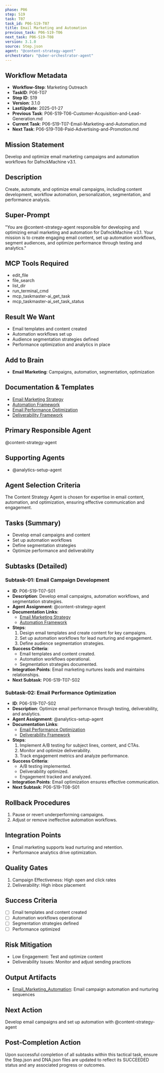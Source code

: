 ```yaml
---
phase: P06
step: S19
task: T07
task_id: P06-S19-T07
title: Email Marketing and Automation
previous_task: P06-S19-T06
next_task: P06-S19-T08
version: 3.1.0
source: Step.json
agent: "@content-strategy-agent"
orchestrator: "@uber-orchestrator-agent"
---
```


## Workflow Metadata
- **Workflow-Step**: Marketing Outreach
- **TaskID**: P06-T07
- **Step ID**: S19
- **Version**: 3.1.0
- **LastUpdate**: 2025-01-27
- **Previous Task**: P06-S19-T06-Customer-Acquisition-and-Lead-Generation.md
- **Current Task**: P06-S19-T07-Email-Marketing-and-Automation.md
- **Next Task**: P06-S19-T08-Paid-Advertising-and-Promotion.md

## Mission Statement
Develop and optimize email marketing campaigns and automation workflows for DafnckMachine v3.1.

## Description
Create, automate, and optimize email campaigns, including content development, workflow automation, personalization, segmentation, and performance analysis.

## Super-Prompt
"You are @content-strategy-agent responsible for developing and optimizing email marketing and automation for DafnckMachine v3.1. Your mission is to create engaging email content, set up automation workflows, segment audiences, and optimize performance through testing and analytics."

## MCP Tools Required
- edit_file
- file_search
- list_dir
- run_terminal_cmd
- mcp_taskmaster-ai_get_task
- mcp_taskmaster-ai_set_task_status

## Result We Want
- Email templates and content created
- Automation workflows set up
- Audience segmentation strategies defined
- Performance optimization and analytics in place

## Add to Brain
- **Email Marketing**: Campaigns, automation, segmentation, optimization

## Documentation & Templates
- [Email Marketing Strategy](mdc:01_Machine/04_Documentation/Doc/Phase_6/19_Marketing_Outreach/A/Email_Marketing_Strategy.md)
- [Automation Framework](mdc:01_Machine/04_Documentation/Doc/Phase_6/19_Marketing_Outreach/A/Automation_Framework.json)
- [Email Performance Optimization](mdc:01_Machine/04_Documentation/Doc/Phase_6/19_Marketing_Outreach/A/Email_Performance_Optimization.md)
- [Deliverability Framework](mdc:01_Machine/04_Documentation/Doc/Phase_6/19_Marketing_Outreach/A/Deliverability_Framework.json)

## Primary Responsible Agent
@content-strategy-agent

## Supporting Agents
- @analytics-setup-agent

## Agent Selection Criteria
The Content Strategy Agent is chosen for expertise in email content, automation, and optimization, ensuring effective communication and engagement.

## Tasks (Summary)
- Develop email campaigns and content
- Set up automation workflows
- Define segmentation strategies
- Optimize performance and deliverability

## Subtasks (Detailed)
### Subtask-01: Email Campaign Development
- **ID**: P06-S19-T07-S01
- **Description**: Develop email campaigns, automation workflows, and segmentation strategies.
- **Agent Assignment**: @content-strategy-agent
- **Documentation Links**:
  - [Email Marketing Strategy](mdc:01_Machine/04_Documentation/Doc/Phase_6/19_Marketing_Outreach/A/Email_Marketing_Strategy.md)
  - [Automation Framework](mdc:01_Machine/04_Documentation/Doc/Phase_6/19_Marketing_Outreach/A/Automation_Framework.json)
- **Steps**:
    1. Design email templates and create content for key campaigns.
    2. Set up automation workflows for lead nurturing and engagement.
    3. Define audience segmentation strategies.
- **Success Criteria**:
    - Email templates and content created.
    - Automation workflows operational.
    - Segmentation strategies documented.
- **Integration Points**: Email marketing nurtures leads and maintains relationships.
- **Next Subtask**: P06-S19-T07-S02

### Subtask-02: Email Performance Optimization
- **ID**: P06-S19-T07-S02
- **Description**: Optimize email performance through testing, deliverability, and analytics.
- **Agent Assignment**: @analytics-setup-agent
- **Documentation Links**:
  - [Email Performance Optimization](mdc:01_Machine/04_Documentation/Doc/Phase_6/19_Marketing_Outreach/A/Email_Performance_Optimization.md)
  - [Deliverability Framework](mdc:01_Machine/04_Documentation/Doc/Phase_6/19_Marketing_Outreach/A/Deliverability_Framework.json)
- **Steps**:
    1. Implement A/B testing for subject lines, content, and CTAs.
    2. Monitor and optimize deliverability.
    3. Track engagement metrics and analyze performance.
- **Success Criteria**:
    - A/B testing implemented.
    - Deliverability optimized.
    - Engagement tracked and analyzed.
- **Integration Points**: Email optimization ensures effective communication.
- **Next Subtask**: P06-S19-T08-S01

## Rollback Procedures
1. Pause or revert underperforming campaigns.
2. Adjust or remove ineffective automation workflows.

## Integration Points
- Email marketing supports lead nurturing and retention.
- Performance analytics drive optimization.

## Quality Gates
1. Campaign Effectiveness: High open and click rates
2. Deliverability: High inbox placement

## Success Criteria
- [ ] Email templates and content created
- [ ] Automation workflows operational
- [ ] Segmentation strategies defined
- [ ] Performance optimized

## Risk Mitigation
- Low Engagement: Test and optimize content
- Deliverability Issues: Monitor and adjust sending practices

## Output Artifacts
- [Email_Marketing_Automation](mdc:01_Machine/04_Documentation/Doc/Phase_6/19_Marketing_Outreach/Email_Marketing_Automation.md): Email campaign automation and nurturing sequences

## Next Action
Develop email campaigns and set up automation with @content-strategy-agent

## Post-Completion Action
Upon successful completion of all subtasks within this tactical task, ensure the Step.json and DNA.json files are updated to reflect its SUCCEEDED status and any associated progress or outcomes. 